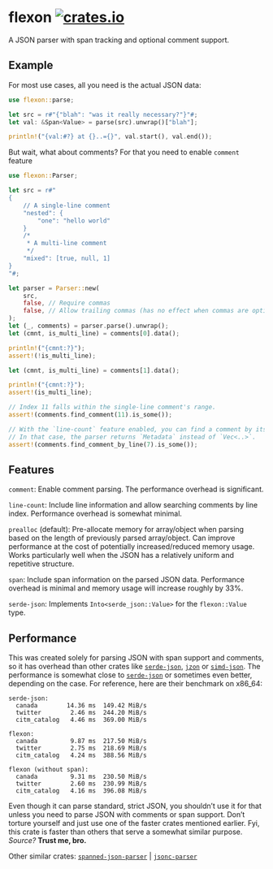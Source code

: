 # flexon [![crates.io](https://img.shields.io/crates/v/flexon.svg)](https://crates.io/crates/flexon)
A JSON parser with span tracking and optional comment support.

## Example
For most use cases, all you need is the actual JSON data:
```rs
use flexon::parse;

let src = r#"{"blah": "was it really necessary?"}"#;
let val: &Span<Value> = parse(src).unwrap()["blah"];

println!("{val:#?} at {}..={}", val.start(), val.end());
```
But wait, what about comments? For that you need to enable `comment` feature
```rs
use flexon::Parser;

let src = r#"
{
    // A single-line comment
    "nested": {
        "one": "hello world"
    }
    /*
     * A multi-line comment
     */
    "mixed": [true, null, 1]
}
"#;

let parser = Parser::new(
    src,
    false, // Require commas
    false, // Allow trailing commas (has no effect when commas are optional)
);
let (_, comments) = parser.parse().unwrap();
let (cmnt, is_multi_line) = comments[0].data();

println!("{cmnt:?}");
assert!(!is_multi_line);

let (cmnt, is_multi_line) = comments[1].data();

println!("{cmnt:?}");
assert!(is_multi_line);

// Index 11 falls within the single-line comment's range.
assert!(comments.find_comment(11).is_some());

// With the `line-count` feature enabled, you can find a comment by its line index.
// In that case, the parser returns `Metadata` instead of `Vec<..>`.
assert!(comments.find_comment_by_line(7).is_some());
```

## Features

`comment`: Enable comment parsing. The performance overhead is significant.

`line-count`: Include line information and allow searching comments by line index. Performance overhead is somewhat minimal.

`prealloc` (default): Pre-allocate memory for array/object when parsing based on the length of previously parsed array/object. Can improve performance at the cost of potentially increased/reduced memory usage. Works particularly well when the JSON has a relatively uniform and repetitive structure.

`span`: Include span information on the parsed JSON data. Performance overhead is minimal and memory usage will increase roughly by 33%.

`serde-json`: Implements `Into<serde_json::Value>` for the `flexon::Value` type.

## Performance
This was created solely for parsing JSON with span support and comments, so it has overhead than other crates like [`serde-json`](https://crates.io/crates/serde_json), [`jzon`](https://crates.io/crates/jzon) or [`simd-json`](https://crates.io/crates/simd-json). The performance is somewhat close to [`serde-json`](https://crates.io/crates/serde_json) or sometimes even better, depending on the case. For reference, here are their benchmark on x86_64:
```
serde-json:
  canada        14.36 ms  149.42 MiB/s
  twitter        2.46 ms  244.20 MiB/s
  citm_catalog   4.46 ms  369.00 MiB/s

flexon:
  canada         9.87 ms  217.50 MiB/s
  twitter        2.75 ms  218.69 MiB/s
  citm_catalog   4.24 ms  388.56 MiB/s

flexon (without span):
  canada         9.31 ms  230.50 MiB/s
  twitter        2.60 ms  230.99 MiB/s
  citm_catalog   4.16 ms  396.08 MiB/s
```
Even though it can parse standard, strict JSON, you shouldn’t use it for that unless you need to parse JSON with comments or span support. Don’t torture yourself and just use one of the faster crates mentioned earlier. Fyi, this crate is faster than others that serve a somewhat similar purpose. *Source?* **Trust me, bro.**

Other similar crates: [`spanned-json-parser`](https://crates.io/crates/spanned_json_parser) | [`jsonc-parser`](https://crates.io/crates/jsonc-parser)
